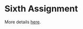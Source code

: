 # Sixth Assignment

More details [here](https://github.com/nevwalkalone/PSQL-Projects/blob/main/6th-Assignment/assignment/6th-assignment.pdf).
